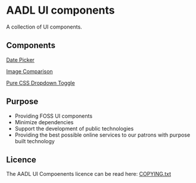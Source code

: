 # AADL UI components

A collection of UI components.


## Components

[Date Picker](components/aadl-date-picker/README.md)

[Image Comparison](components/aadl-comparison/README.md)

[Pure CSS Dropdown Toggle](components/aadl-css-toggle/README.md)


## Purpose

 - Providing FOSS UI components
 - Minimize dependencies
 - Support the development of public technologies
 - Providing the best possible online services to our patrons with purpose built technology

## Licence
The AADL UI Compoenents licence can be read here: [COPYING.txt](COPYING.txt)